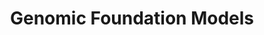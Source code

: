 ---
title: Genomic Foundation Models

type: landing

sections:

  - block: hero
    content:
      title: "Genomic Foundation Models"
      image:
        filename: genomic-foundation-models.png
      text: |
        The human genome sequence can be viewed as a ”genome language” that encodes biological information. Our group develop the core technologies of genomic foundation models to gain deep insights into the complex regulatory syntax in
        DNA sequences and their functional roles. We focus on context-type aware genome foundation models that could provide insights into context-specific gene regulation.

  - block: portfolio
    id: projects
    content:
      title: Related Papers
      subtitle: 
      text:
      filters:
        # Folders to display content from
        folders:
          - publication
        # Only show content with these tags
        tags: ['LLM']
        # Exclude content with these tags
        exclude_tags: []
        # Which Hugo page kinds to show (https://gohugo.io/templates/section-templates/#page-kinds)
        kinds:
          - page
      # Field to sort by, such as Date or Title
      sort_by: 'Date'
      sort_ascending: false
      # Default portfolio filter button
      # 0 corresponds to the first button below and so on
      # For example, 0 will default to showing all content as the first button below shows content with *any* tag
      default_button_index: 0
      # Filter button toolbar (optional).
      # Add or remove as many buttons as you like.
      # To show all content, set `tag` to "*".
      # To filter by a specific tag, set `tag` to an existing tag name.
      # To remove the button toolbar, delete the entire `buttons` block.
      # buttons:
      #   - name: All
      #     tag: '*'
      #   - name: Multiomics Integration
      #     tag: 'MI'

    design:
      # See Page Builder docs for all section customization options.
      # Choose how many columns the section has. Valid values: '1' or '2'.
      columns: '2'
      # Choose a listing view
      view: citation
      # compact,citation
      # For Showcase view, flip alternate rows?
      flip_alt_rows: false
  
---